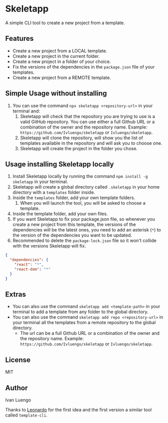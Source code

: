 # Skeletapp

A simple CLI tool to create a new project from a template.

## Features

- Create a new project from a LOCAL template.
- Create a new project in the current folder.
- Create a new project in a folder of your choice.
- Fix the versions of the dependencies in the `package.json` file of your templates.
- Create a new project from a REMOTE template.

## Simple Usage without installing

1. You can use the command `npx skeletapp <repository-url>` in your terminal and:
   1.  Skeletapp will check that the repository you are trying to use is a valid GitHub repository. You can use either a full Github URL or a combination of the owner and the repository name. Example: `https://github.com/Ivluengo/skeletapp` or `Ivluengo/skeletapp`.
   2.  Skeletapp will clone the repository, will show you the list of templates available in the repository and will ask you to choose one.
   3.  Skeletapp will create the project in the folder you chose.

## Usage installing Skeletapp locally

1. Install Skeletapp locally by running the command `npm install -g skeletapp` in your terminal.
2. Skeletapp will create a global directory called `.skeletapp` in your home directory with a `templates` folder inside.
3. Inside the `templates` folder, add your own template folders.
   1. When you will launch the tool, you will be asked to choose a template.
4. Inside the template folder, add your own files.
5. If you want Skeletapp to fix your package.json file, so whenever you create a new project from this template, the versions of the dependencies will be the latest ones, you need to add an asterisk (`*`) to the version of the dependencies you want to be updated.
6. Recommended to delete the `package-lock.json` file so it won't collide with the versions Skeletapp will fix.

```json
{
  "dependencies": {
    "react": "*",
    "react-dom": "*"
  }
}
```

## Extras

- You can also use the command `skeletapp add <template-path>` in your terminal to add a template from any folder to the global directory.
- You can also use the command `skeletapp add repo <repository-url>` in your terminal all the templates from a remote repository to the global directory.
  - The url can be a full Github URL or a combination of the owner and the repository name. Example: `https://github.com/Ivluengo/skeletapp` or `Ivluengo/skeletapp`.


## License

MIT

## Author

Ivan Luengo

Thanks to [Leonardo](https://github.com/leoroese) for the first idea and the first version a similar tool called `template-cli`.